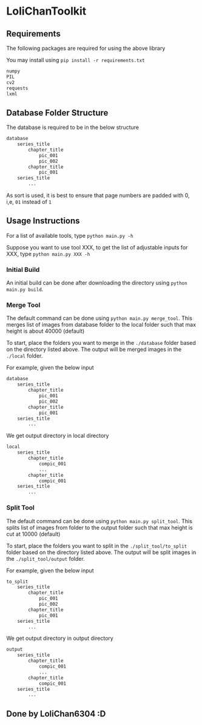 # LoliChanToolkit

## Requirements

The following packages are required for using the above library

You may install using `pip install -r requirements.txt`

```python
numpy
PIL
cv2
requests
lxml
```

## Database Folder Structure

The database is required to be in the below structure

```python
database
    series_title
        chapter_title
            pic_001
            pic_002
        chapter_title
            pic_001
    series_title
        ...
```

As sort is used, it is best to ensure that page numbers are padded with 0, i,e, `01` instead of `1`

## Usage Instructions

For a list of available tools, type `python main.py -h`

Suppose you want to use tool XXX, to get the list of adjustable inputs for XXX, type `python main.py XXX -h`

### Initial Build

An initial build can be done after downloading the directory using `python main.py build`.

### Merge Tool

The default command can be done using `python main.py merge_tool`. This merges list of images from database folder to the local folder such that max height is about 40000 (default)

To start, place the folders you want to merge in the `./database` folder based on the directory listed above. The output will be merged images in the `./local` folder.

For example, given the below input

```python
database
    series_title
        chapter_title
            pic_001
            pic_002
        chapter_title
            pic_001
    series_title
        ...
```

We get output directory in local directory

```python
local
    series_title
        chapter_title
            compic_001
            ...
        chapter_title
            compic_001
    series_title
        ...
```

### Split Tool

The default command can be done using `python main.py split_tool`. This splits list of images from folder to the output folder such that max height is cut at 10000 (default)

To start, place the folders you want to split in the `./split_tool/to_split` folder based on the directory listed above. The output will be split images in the `./split_tool/output` folder.

For example, given the below input

```python
to_split
    series_title
        chapter_title
            pic_001
            pic_002
        chapter_title
            pic_001
    series_title
        ...
```

We get output directory in output directory

```python
output
    series_title
        chapter_title
            compic_001
            ...
        chapter_title
            compic_001
    series_title
        ...
```


## Done by LoliChan6304 :D